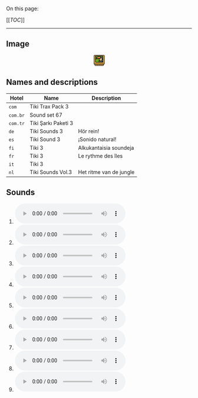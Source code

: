 On this page:

[[_TOC_]]

---

## Image

<div align="center">

![sound_set_67](../uploads/imgs/67.gif)

</div>

## Names and descriptions

| Hotel | Name | Description |
|-|-|-|
| `com` | Tiki Trax Pack 3 |  |
| `com.br` | Sound set 67 |  |
| `com.tr` | Tiki Şarkı Paketi 3 |  |
| `de` | Tiki Sounds 3 | Hör rein! |
| `es` | Tiki Sound 3 | ¡Sonido natural! |
| `fi` | Tiki 3 | Alkukantaisia soundeja |
| `fr` | Tiki 3 | Le rythme des îles |
| `it` | Tiki 3 |  |
| `nl` | Tiki Sounds Vol.3 | Het ritme van de jungle |

## Sounds

1. ![Sample 595](../uploads/sounds/sound_machine_sample_595.mp3)
1. ![Sample 596](../uploads/sounds/sound_machine_sample_596.mp3)
1. ![Sample 597](../uploads/sounds/sound_machine_sample_597.mp3)
1. ![Sample 598](../uploads/sounds/sound_machine_sample_598.mp3)
1. ![Sample 599](../uploads/sounds/sound_machine_sample_599.mp3)
1. ![Sample 600](../uploads/sounds/sound_machine_sample_600.mp3)
1. ![Sample 601](../uploads/sounds/sound_machine_sample_601.mp3)
1. ![Sample 602](../uploads/sounds/sound_machine_sample_602.mp3)
1. ![Sample 603](../uploads/sounds/sound_machine_sample_603.mp3)